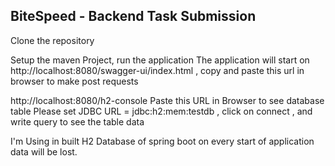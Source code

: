 ## BiteSpeed - Backend Task Submission

Clone the repository 

Setup the maven Project, run the application 
The application will start on http://localhost:8080/swagger-ui/index.html , copy and paste this url in browser to make post requests

http://localhost:8080/h2-console  Paste this URL in Browser to see database table 
Please set JDBC URL = jdbc:h2:mem:testdb ,  click on connect , and write query to see the table data

I'm Using in built H2 Database of spring boot on every start of application data will be lost.


